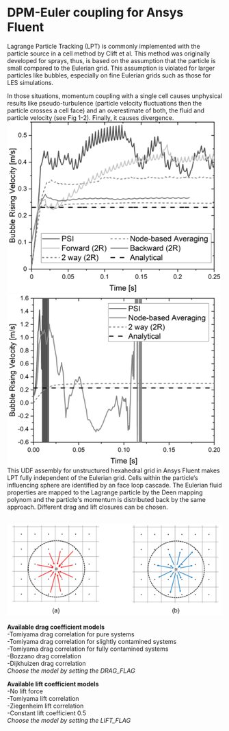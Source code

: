 # DPM-Euler coupling for Ansys Fluent

Lagrange Particle Tracking (LPT) is commonly implemented with the particle source in a cell method by Clift et al. This method was originally developed for sprays, thus, is based on the assumption that the particle is small compared to the Eulerian grid. This assumption is violated for larger particles like bubbles, especially on fine Eulerian grids such as those for LES simulations.

In those situations, momentum coupling with a single cell causes unphysical results like pseudo-turbulence (particle velocity fluctuations then the particle crosses a cell face) and an overestimate of both, the fluid and particle velocity (see Fig 1-2). Finally, it causes divergence. 
<img src="Cmp_Mapping_6mmbubble_on2mmgrid.png" alt="Coupling Schemes: (a) Forward (b) Backward coupling" width="500" height="400"> 
<img src="Cmp_Mapping_20mmbubble_on2mmgrid.png" alt="Coupling Schemes: (a) Forward (b) Backward coupling" width="500" height="400"> 
This UDF assembly for unstructured hexahedral grid in Ansys Fluent makes LPT fully independent of the Eulerian grid. Cells within the particle‘s influencing sphere are identified by an face loop cascade. The Eulerian fluid properties are mapped to the Lagrange particle by the Deen mapping polynom and the particle's momentum is distributed back by the same approach. Different drag and lift closures can be chosen.

 <br><img src="Coupling_schemes.png" alt="Coupling Schemes: (a) Forward (b) Backward coupling"> 

<b>Available drag coefficient models</b>
<br> -Tomiyama drag correlation for pure systems
<br>-Tomiyama drag correlation for slightly contamined systems
<br>-Tomiyama drag correlation for fully contamined systems
<br>-Bozzano drag correlation
<br>-Dijkhuizen drag correlation
<br><i>Choose the model by setting the DRAG_FLAG</i>

<b>Available lift coefficient models</b>
<br>-No lift force
<br>-Tomiyama lift correlation
<br>-Ziegenheim lift correlation
<br>-Constant lift coefficient 0.5
<br><i>Choose the model by setting the LIFT_FLAG</i>
